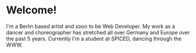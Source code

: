 # Welcome!

I'm a Berlin based artist and soon to be Web Developer.
My work as a dancer and choreographer has stretched all over Germany and Europe over the past 5 years.
Currently I'm a student at SPICED, dancing through the WWW.



<!--
**versacrvm/versacrvm** is a ✨ _special_ ✨ repository because its `README.md` (this file) appears on your GitHub profile.

Here are some ideas to get you started:

- 🔭 I’m currently working on ...
- 🌱 I’m currently learning ...
- 👯 I’m looking to collaborate on ...
- 🤔 I’m looking for help with ...
- 💬 Ask me about ...
- 📫 How to reach me: ...
- 😄 Pronouns: ...
- ⚡ Fun fact: ...
-->
